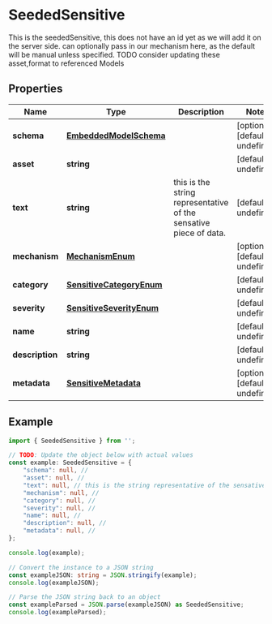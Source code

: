 
# SeededSensitive

This is the seededSensitive, this does not have an id yet as we will add it on the server side.  can optionally pass in our mechanism here, as the default will be manual unless specified.  TODO consider updating these asset,format to referenced Models

## Properties

Name | Type | Description | Notes
------------ | ------------- | ------------- | -------------
**schema** | [**EmbeddedModelSchema**](EmbeddedModelSchema) |  | [optional] [default to undefined]
**asset** | **string** |  | [default to undefined]
**text** | **string** | this is the string representative of the sensative piece of data. | [default to undefined]
**mechanism** | [**MechanismEnum**](MechanismEnum) |  | [optional] [default to undefined]
**category** | [**SensitiveCategoryEnum**](SensitiveCategoryEnum) |  | [default to undefined]
**severity** | [**SensitiveSeverityEnum**](SensitiveSeverityEnum) |  | [default to undefined]
**name** | **string** |  | [default to undefined]
**description** | **string** |  | [default to undefined]
**metadata** | [**SensitiveMetadata**](SensitiveMetadata) |  | [optional] [default to undefined]

## Example

```typescript
import { SeededSensitive } from '';

// TODO: Update the object below with actual values
const example: SeededSensitive = {
    "schema": null, // 
    "asset": null, // 
    "text": null, // this is the string representative of the sensative piece of data.
    "mechanism": null, // 
    "category": null, // 
    "severity": null, // 
    "name": null, // 
    "description": null, // 
    "metadata": null, // 
};

console.log(example);

// Convert the instance to a JSON string
const exampleJSON: string = JSON.stringify(example);
console.log(exampleJSON);

// Parse the JSON string back to an object
const exampleParsed = JSON.parse(exampleJSON) as SeededSensitive;
console.log(exampleParsed);
```




